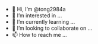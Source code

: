 - 👋 Hi, I’m @tong2984a
- 👀 I’m interested in ...
- 🌱 I’m currently learning ...
- 💞️ I’m looking to collaborate on ...
- 📫 How to reach me ...

<!---
tong2984a/tong2984a is a ✨ special ✨ repository because its `README.md` (this file) appears on your GitHub profile.
You can click the Preview link to take a look at your changes.
--->
